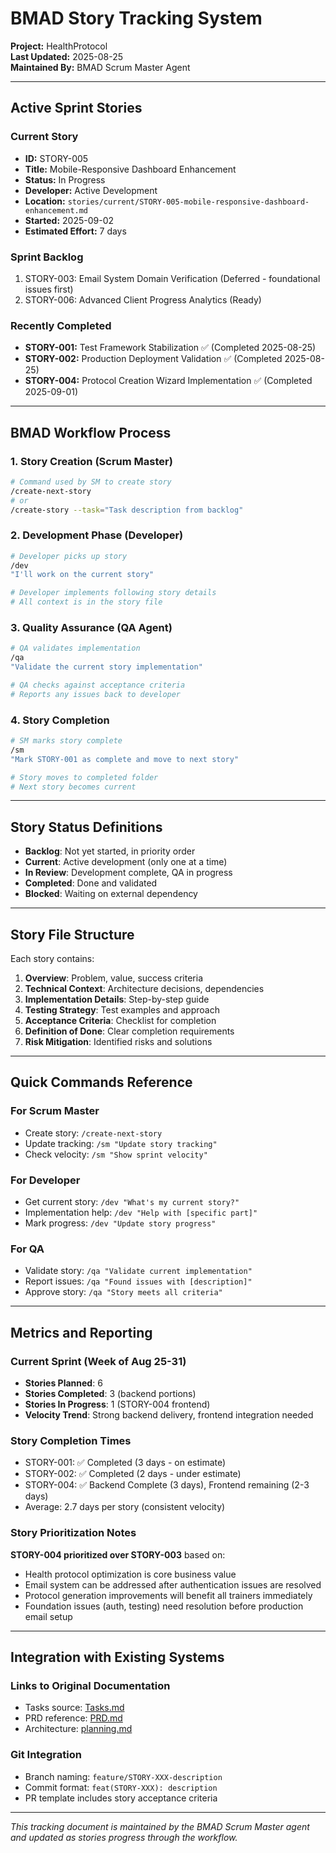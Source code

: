 # BMAD Story Tracking System

**Project:** HealthProtocol  
**Last Updated:** 2025-08-25  
**Maintained By:** BMAD Scrum Master Agent  

---

## Active Sprint Stories

### Current Story
- **ID:** STORY-005
- **Title:** Mobile-Responsive Dashboard Enhancement
- **Status:** In Progress
- **Developer:** Active Development
- **Location:** `stories/current/STORY-005-mobile-responsive-dashboard-enhancement.md`
- **Started:** 2025-09-02
- **Estimated Effort:** 7 days

### Sprint Backlog
1. STORY-003: Email System Domain Verification (Deferred - foundational issues first)
2. STORY-006: Advanced Client Progress Analytics (Ready)

### Recently Completed
- **STORY-001:** Test Framework Stabilization ✅ (Completed 2025-08-25)
- **STORY-002:** Production Deployment Validation ✅ (Completed 2025-08-25)
- **STORY-004:** Protocol Creation Wizard Implementation ✅ (Completed 2025-09-01)

---

## BMAD Workflow Process

### 1. Story Creation (Scrum Master)
```bash
# Command used by SM to create story
/create-next-story
# or
/create-story --task="Task description from backlog"
```

### 2. Development Phase (Developer)
```bash
# Developer picks up story
/dev
"I'll work on the current story"

# Developer implements following story details
# All context is in the story file
```

### 3. Quality Assurance (QA Agent)
```bash
# QA validates implementation
/qa
"Validate the current story implementation"

# QA checks against acceptance criteria
# Reports any issues back to developer
```

### 4. Story Completion
```bash
# SM marks story complete
/sm
"Mark STORY-001 as complete and move to next story"

# Story moves to completed folder
# Next story becomes current
```

---

## Story Status Definitions

- **Backlog**: Not yet started, in priority order
- **Current**: Active development (only one at a time)
- **In Review**: Development complete, QA in progress
- **Completed**: Done and validated
- **Blocked**: Waiting on external dependency

---

## Story File Structure

Each story contains:
1. **Overview**: Problem, value, success criteria
2. **Technical Context**: Architecture decisions, dependencies
3. **Implementation Details**: Step-by-step guide
4. **Testing Strategy**: Test examples and approach
5. **Acceptance Criteria**: Checklist for completion
6. **Definition of Done**: Clear completion requirements
7. **Risk Mitigation**: Identified risks and solutions

---

## Quick Commands Reference

### For Scrum Master
- Create story: `/create-next-story`
- Update tracking: `/sm "Update story tracking"`
- Check velocity: `/sm "Show sprint velocity"`

### For Developer
- Get current story: `/dev "What's my current story?"`
- Implementation help: `/dev "Help with [specific part]"`
- Mark progress: `/dev "Update story progress"`

### For QA
- Validate story: `/qa "Validate current implementation"`
- Report issues: `/qa "Found issues with [description]"`
- Approve story: `/qa "Story meets all criteria"`

---

## Metrics and Reporting

### Current Sprint (Week of Aug 25-31)
- **Stories Planned**: 6
- **Stories Completed**: 3 (backend portions)
- **Stories In Progress**: 1 (STORY-004 frontend)
- **Velocity Trend**: Strong backend delivery, frontend integration needed

### Story Completion Times
- STORY-001: ✅ Completed (3 days - on estimate)
- STORY-002: ✅ Completed (2 days - under estimate)
- STORY-004: ✅ Backend Complete (3 days), Frontend remaining (2-3 days)
- Average: 2.7 days per story (consistent velocity)

### Story Prioritization Notes
**STORY-004 prioritized over STORY-003** based on:
- Health protocol optimization is core business value
- Email system can be addressed after authentication issues are resolved
- Protocol generation improvements will benefit all trainers immediately
- Foundation issues (auth, testing) need resolution before production email setup

---

## Integration with Existing Systems

### Links to Original Documentation
- Tasks source: [Tasks.md](../Tasks.md)
- PRD reference: [PRD.md](../PRD.md)
- Architecture: [planning.md](../planning.md)

### Git Integration
- Branch naming: `feature/STORY-XXX-description`
- Commit format: `feat(STORY-XXX): description`
- PR template includes story acceptance criteria

---

_This tracking document is maintained by the BMAD Scrum Master agent and updated as stories progress through the workflow._
